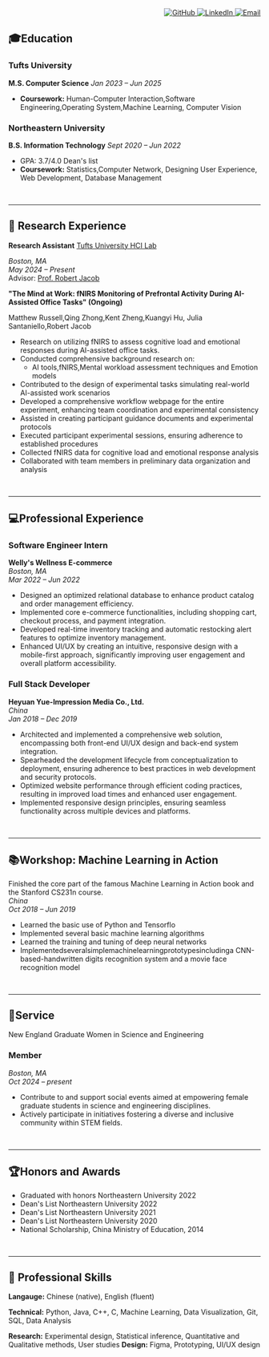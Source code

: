 ---
---
<div style="text-align: right;">
  <a href="https://github.com/qingzhong066">
    <img src="https://img.shields.io/badge/-GitHub-000?style=social&logo=github" alt="GitHub">
  </a>
  
  <a href="https://www.linkedin.com/in/qingzhong/">
    <img src="https://img.shields.io/badge/-LinkedIn-0077B5?style=social&logo=linkedin" alt="LinkedIn">
  </a>

  <a href="mailto:qzhong02@tufts.edu">
    <img src="https://img.shields.io/badge/-Email-D14836?style=social&logo=gmail" alt="Email">
  </a>
</div>

## 🎓Education

### Tufts University
**M.S. Computer Science**
*Jan 2023 – Jun 2025*

- **Coursework:** Human-Computer Interaction,Software Engineering,Operating System,Machine Learning, Computer Vision

### Northeastern University

**B.S. Information Technology**
*Sept 2020 – Jun 2022*

- GPA: 3.7/4.0  Dean's list
- **Coursework:**  Statistics,Computer Network, Designing User Experience, Web Development, Database Management

&nbsp;

***

## 📑 Research Experience

**Research Assistant** [Tufts University HCI Lab](https://tufts-hci-lab.github.io/)

*Boston, MA*  
*May 2024 – Present*  
Advisor: [Prof. Robert Jacob](https://scholar.google.com/citations?user=FWjqglcAAAAJ&hl=en)

**"The Mind at Work: fNIRS Monitoring of Prefrontal Activity During AI-Assisted Office Tasks" (Ongoing)**

Matthew Russell,Qing Zhong,Kent Zheng,Kuangyi Hu, Julia Santaniello,Robert Jacob
- Research on utilizing fNIRS to assess cognitive load and emotional responses during AI-assisted office tasks.
- Conducted comprehensive background research on:
  - AI tools,fNIRS,Mental workload assessment techniques and Emotion models 
- Contributed to the design of experimental tasks simulating real-world AI-assisted work scenarios
- Developed a comprehensive workflow webpage for the entire experiment, enhancing team coordination and experimental consistency
- Assisted in creating participant guidance documents and experimental protocols
- Executed participant experimental sessions, ensuring adherence to established procedures
- Collected fNIRS data for cognitive load and emotional response analysis
- Collaborated with team members in preliminary data organization and analysis 

&nbsp;

***

## 💻Professional Experience

### Software Engineer Intern
**Welly's Wellness E-commerce**  
*Boston, MA*  
*Mar 2022 – Jun 2022*

- Designed an optimized relational database to enhance product catalog and order management efficiency.
- Implemented core e-commerce functionalities, including shopping cart, checkout process, and payment integration.
- Developed real-time inventory tracking and automatic restocking alert features to optimize inventory management.
- Enhanced UI/UX by creating an intuitive, responsive design with a mobile-first approach, significantly improving user engagement and overall platform accessibility.

### Full Stack Developer
**Heyuan Yue-Impression Media Co., Ltd.**  
*China*  
*Jan 2018 – Dec 2019*

- Architected and implemented a comprehensive web solution, encompassing both front-end UI/UX design and back-end system integration.
- Spearheaded the development lifecycle from conceptualization to deployment, ensuring adherence to best practices in web development and security protocols.
- Optimized website performance through efficient coding practices, resulting in improved load times and enhanced user engagement.
- Implemented responsive design principles, ensuring seamless functionality across multiple devices and platforms.

&nbsp;

***

## 📚Workshop: Machine Learning in Action
Finished the core part of the famous Machine Learning in Action book and the Stanford CS231n course.<br>
*China*  
*Oct 2018 – Jun 2019*
- Learned the basic use of Python and Tensorflo
- Implemented several basic machine learning algorithms
- Learned the training and tuning of deep neural networks
- Implementedseveralsimplemachinelearningprototypesincludinga CNN-based-handwritten
digits recognition system and a movie face recognition model


&nbsp;

***

## 🤝Service

New England Graduate Women in Science and Engineering
### Member
*Boston, MA*  
*Oct 2024 – present*

- Contribute to and support social events aimed at empowering female graduate students in science and engineering disciplines.
- Actively participate in initiatives fostering a diverse and inclusive community within STEM fields.

&nbsp;

***

## 🏆Honors and Awards
- Graduated with honors Northeastern University 2022 
- Dean's List Northeastern University 2022
- Dean's List Northeastern University 2021
- Dean's List Northeastern University 2020
- National Scholarship, China Ministry of Education, 2014

&nbsp;

***

## 🦾 Professional Skills

**Langauge:** Chinese (native), English (fluent)

**Technical:** Python, Java, C++, C, Machine Learning, Data Visualization, Git, SQL, Data
Analysis

**Research:** Experimental design, Statistical inference, Quantitative and Qualitative methods,
User studies
**Design:** Figma, Prototyping, UI/UX design